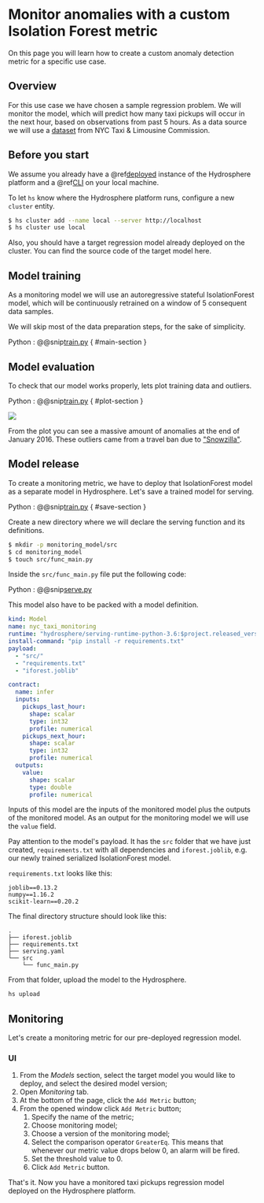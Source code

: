 # Monitor anomalies with a custom Isolation Forest metric

On this page you will learn how to create a custom anomaly detection metric for a specific use case.

## Overview

For this use case we have chosen a sample regression problem. We will monitor the model, which will predict how many taxi pickups will occur in the next hour, based on observations from past 5 hours. As a data source we will use a [dataset](https://www1.nyc.gov/site/tlc/about/tlc-trip-record-data.page) from NYC Taxi & Limousine Commission.

## Before you start

We assume you already have a @ref[deployed](../platform/) instance of the Hydrosphere platform and a @ref[CLI](../platform/cli.md) on your local machine.

To let `hs` know where the Hydrosphere platform runs, configure a new `cluster` entity.

```bash
$ hs cluster add --name local --server http://localhost
$ hs cluster use local
```

Also, you should have a target regression model already deployed on the cluster. You can find the source code of the target model here.

## Model training

As a monitoring model we will use an autoregressive stateful IsolationForest model, which will be continuously retrained on a window of 5 consequent data samples.

We will skip most of the data preparation steps, for the sake of simplicity.

Python : @@snip[train.py](https://github.com/Hydrospheredata/hydro-serving/tree/54b7457851ad9de078cd092f083b8492dea6edca/docs/tutorials/monitoring/snippets/isolation_forest_anomaly_detection/train.py) { \#main-section }

## Model evaluation

To check that our model works properly, lets plot training data and outliers.

Python : @@snip[train.py](https://github.com/Hydrospheredata/hydro-serving/tree/54b7457851ad9de078cd092f083b8492dea6edca/docs/tutorials/monitoring/snippets/isolation_forest_anomaly_detection/train.py) { \#plot-section }

![](https://github.com/Hydrospheredata/hydro-serving/tree/54b7457851ad9de078cd092f083b8492dea6edca/docs/tutorials/monitoring/images/stateful_isolation_forest_taxi_plot.png)

From the plot you can see a massive amount of anomalies at the end of January 2016. These outliers came from a travel ban due to ["Snowzilla"](https://en.wikipedia.org/wiki/January_2016_United_States_blizzard).

## Model release

To create a monitoring metric, we have to deploy that IsolationForest model as a separate model in Hydrosphere. Let's save a trained model for serving.

Python : @@snip[train.py](https://github.com/Hydrospheredata/hydro-serving/tree/54b7457851ad9de078cd092f083b8492dea6edca/docs/tutorials/monitoring/snippets/isolation_forest_anomaly_detection/train.py) { \#save-section }

Create a new directory where we will declare the serving function and its definitions.

```bash
$ mkdir -p monitoring_model/src
$ cd monitoring_model
$ touch src/func_main.py
```

Inside the `src/func_main.py` file put the following code:

Python : @@snip[serve.py](https://github.com/Hydrospheredata/hydro-serving/tree/54b7457851ad9de078cd092f083b8492dea6edca/docs/tutorials/monitoring/snippets/isolation_forest_anomaly_detection/serve.py)

This model also have to be packed with a model definition.

```yaml
kind: Model
name: nyc_taxi_monitoring
runtime: "hydrosphere/serving-runtime-python-3.6:$project.released_version$"
install-command: "pip install -r requirements.txt"
payload:
  - "src/"
  - "requirements.txt"
  - "iforest.joblib"

contract:
  name: infer
  inputs:
    pickups_last_hour:
      shape: scalar
      type: int32
      profile: numerical
    pickups_next_hour:
      shape: scalar
      type: int32
      profile: numerical
  outputs:
    value:
      shape: scalar
      type: double
      profile: numerical
```

Inputs of this model are the inputs of the monitored model plus the outputs of the monitored model. As an output for the monitoring model we will use the `value` field.

Pay attention to the model's payload. It has the `src` folder that we have just created, `requirements.txt` with all dependencies and `iforest.joblib`, e.g. our newly trained serialized IsolationForest model.

`requirements.txt` looks like this:

```text
joblib==0.13.2
numpy==1.16.2
scikit-learn==0.20.2
```

The final directory structure should look like this:

```text
.
├── iforest.joblib
├── requirements.txt
├── serving.yaml
└── src
    └── func_main.py
```

From that folder, upload the model to the Hydrosphere.

```bash
hs upload
```

## Monitoring

Let's create a monitoring metric for our pre-deployed regression model.

### UI

1. From the _Models_ section, select the target model you would like to deploy, and select the desired model version;
2. Open _Monitoring_ tab.
3. At the bottom of the page, click the `Add Metric` button;
4. From the opened window click `Add Metric` button;
   1. Specify the name of the metric;
   2. Choose monitoring model;
   3. Choose a version of the monitoring model;
   4. Select the comparison operator `GreaterEq`. This means that whenever our metric value drops below 0, an alarm will be fired.
   5. Set the threshold value to 0.
   6. Click `Add Metric` button.

That's it. Now you have a monitored taxi pickups regression model deployed on the Hydrosphere platform.


